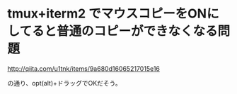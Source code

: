 # tmux+iterm2 でマウスコピーをONにしてると普通のコピーができなくなる問題

http://qiita.com/u1tnk/items/9a680d16065217015e16

の通り、opt(alt)+ドラッグでOKだそう。
